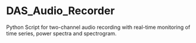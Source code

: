# DAS_Audio_Recorder
Python Script for two-channel audio recording with real-time monitoring of time series, power spectra and spectrogram.
